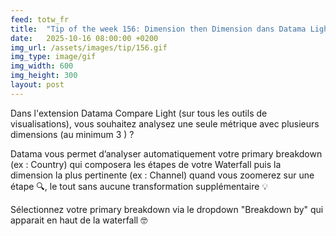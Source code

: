 ```yaml
---
feed: totw_fr
title:  "Tip of the week 156: Dimension then Dimension dans Datama Light"
date:   2025-10-16 08:00:00 +0200
img_url: /assets/images/tip/156.gif
img_type: image/gif
img_width: 600
img_height: 300
layout: post
---
```


Dans l'extension Datama Compare Light (sur tous les outils de visualisations), vous souhaitez analysez une seule métrique avec plusieurs dimensions (au minimum 3 ) ?

Datama vous permet d’analyser automatiquement votre primary breakdown (ex : Country) qui composera les étapes de votre Waterfall puis la dimension la plus pertinente (ex : Channel) quand vous zoomerez sur une étape 🔍, le tout sans aucune transformation supplémentaire 💡

Sélectionnez votre primary breakdown via le dropdown "Breakdown by" qui apparait en haut de la waterfall 🤓
